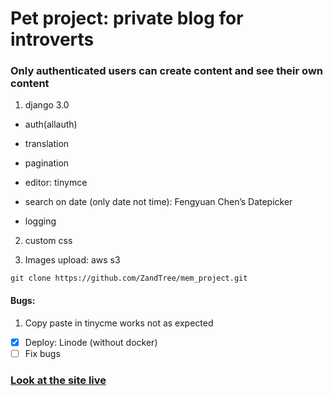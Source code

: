 # Pet project: private blog for introverts

### Only authenticated users can create content and see their own content




1. django 3.0

- auth(allauth)
 
- translation

- pagination

- editor: tinymce

- search on date (only date not time): Fengyuan Chen’s Datepicker

- logging

2. custom css

3. Images upload: aws s3

`git clone https://github.com/ZandTree/mem_project.git`

#### Bugs:

1. Copy paste in tinycme works not as expected




- [x] Deploy: Linode (without docker)
- [ ] Fix bugs

### [ Look at the site  live](https://www.memoryoverflow.nl)
